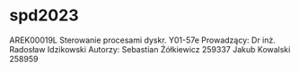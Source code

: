 # spd2023
AREK00019L 
Sterowanie procesami dyskr. 
Y01-57e 
Prowadzący: Dr inż. Radosław Idzikowski 
Autorzy:
Sebastian Żółkiewicz 259337
Jakub Kowalski 258959
